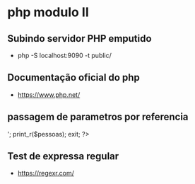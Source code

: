 # php modulo II

## Subindo servidor PHP emputido 
- php -S localhost:9090 -t public/

## Documentação oficial do php
 - https://www.php.net/


## passagem de parametros por referencia
<?php
    $pessoas = [
        'Pedro',
        'Gustavo',
        'Maria',
        'Sergio',
    ];
    function alterNomes(array &$pessoas) : void {
        $pessoas[0] = 'Carlos';
    }
    alterNomes($pessoas);
    echo '<pre>';
    print_r($pessoas);
    exit;
?>

## Test de expressa regular
- https://regexr.com/
